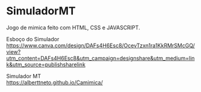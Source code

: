 # SimuladorMT
Jogo de mimica feito com HTML, CSS e JAVASCRIPT. 


Esboço do Simulador  
https://www.canva.com/design/DAFs4H6Esc8/OcevTzxn1ra1KkRMrSMcGQ/view?utm_content=DAFs4H6Esc8&utm_campaign=designshare&utm_medium=link&utm_source=publishsharelink

Simulador MT  
https://alberttneto.github.io/Camimica/

